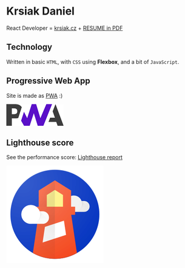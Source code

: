 # Krsiak Daniel

React Developer = [krsiak.cz](https://krsiak.cz/) + [RESUME in PDF](https://github.com/krsiakdaniel/krsiak/blob/master/daniel_krsiak_resume.pdf)

## Technology

Written in basic `HTML`, with `CSS` using **Flexbox**, and a bit of `JavaScript`.

## Progressive Web App

Site is made as [PWA](https://web.dev/progressive-web-apps/) :)

![pwa](pwa.png)

## Lighthouse score

See the performance score: [Lighthouse report](https://googlechrome.github.io/lighthouse/viewer/?psiurl=https%3A%2F%2Fkrsiak.cz%2F&strategy=mobile&category=performance&category=accessibility&category=best-practices&category=seo&category=pwa&utm_source=lh-chrome-ext#pwa)

![lighthouse-logo](lighthouse-logo.svg)
